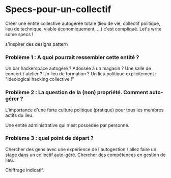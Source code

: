 # Specs-pour-un-collectif

Créer une entité collective autogérée totale (lieu de vie, collectif politique, lieu de technique, viable économiquement, ...) c'est compliqué. Let's write some specs !

s'inspirer des designs pattern 


### Problème 1 : A quoi pourrait ressembler cette entité ?

Un bar hackerspace autogéré ? Adossée à un magasin ? Une salle de concert / atelier ? Un lieu de formation ? Un lieu politique explicitement : "Ideological hacking collective !"

### Problème 2 : La question de la (non) propriété. Comment auto-gérer ?

L'importance d'une forte culture politique (pratique) pour tous les membres actifs du lieu.

Une entité administrative qui n'est possédée par personne.

### Problème 3 : quel point de départ ?

Chercher des gens avec une expérience de l'autogestion / allez faire un stage dans un collectif auto-géré.
Chercher des compétences en gestion de lieu.

Chiffrage indicatif.
